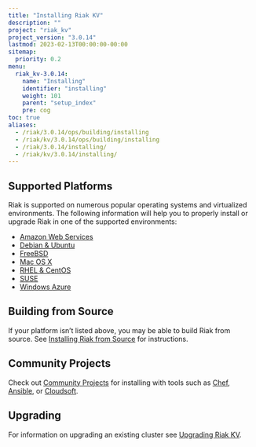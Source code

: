 ```yaml
---
title: "Installing Riak KV"
description: ""
project: "riak_kv"
project_version: "3.0.14"
lastmod: 2023-02-13T00:00:00-00:00
sitemap:
  priority: 0.2
menu:
  riak_kv-3.0.14:
    name: "Installing"
    identifier: "installing"
    weight: 101
    parent: "setup_index"
    pre: cog
toc: true
aliases:
  - /riak/3.0.14/ops/building/installing
  - /riak/kv/3.0.14/ops/building/installing
  - /riak/3.0.14/installing/
  - /riak/kv/3.0.14/installing/
---
```


[install aws]: {{<baseurl>}}riak/kv/3.0.14/setup/installing/amazon-web-services
[install debian & ubuntu]: {{<baseurl>}}riak/kv/3.0.14/setup/installing/debian-ubuntu
[install freebsd]: {{<baseurl>}}riak/kv/3.0.14/setup/installing/freebsd
[install mac osx]: {{<baseurl>}}riak/kv/3.0.14/setup/installing/mac-osx
[install rhel & centos]: {{<baseurl>}}riak/kv/3.0.14/setup/installing/rhel-centos
[install suse]: {{<baseurl>}}riak/kv/3.0.14/setup/installing/suse
[install windows azure]: {{<baseurl>}}riak/kv/3.0.14/setup/installing/windows-azure
[install source index]: {{<baseurl>}}riak/kv/3.0.14/setup/installing/source
[community projects]: {{<baseurl>}}community/projects
[upgrade index]: {{<baseurl>}}riak/kv/3.0.14/setup/upgrading

## Supported Platforms

Riak is supported on numerous popular operating systems and virtualized
environments. The following information will help you to
properly install or upgrade Riak in one of the supported environments:

  * [Amazon Web Services][install aws]
  * [Debian & Ubuntu][install debian & ubuntu]
  * [FreeBSD][install freebsd]
  * [Mac OS X][install mac osx]
  * [RHEL & CentOS][install rhel & centos]
  * [SUSE][install suse]
  * [Windows Azure][install windows azure]

## Building from Source

If your platform isn’t listed above, you may be able to build Riak from source. See [Installing Riak from Source][install source index] for instructions.

## Community Projects

Check out [Community Projects][community projects] for installing with tools such as [Chef](https://www.chef.io/chef/), [Ansible](http://www.ansible.com/), or [Cloudsoft](http://www.cloudsoftcorp.com/).

## Upgrading

For information on upgrading an existing cluster see [Upgrading Riak KV][upgrade index].

